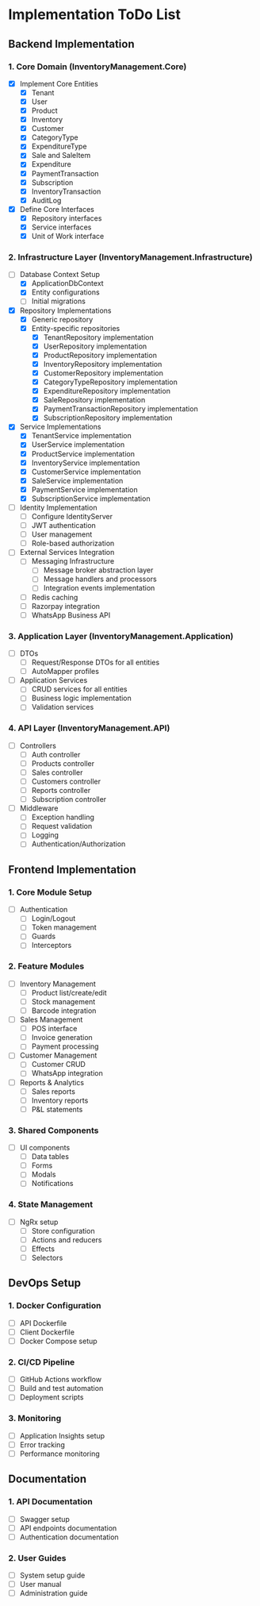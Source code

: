 # Implementation ToDo List

## Backend Implementation

### 1. Core Domain (InventoryManagement.Core)
- [x] Implement Core Entities
  - [x] Tenant
  - [x] User
  - [x] Product
  - [x] Inventory
  - [x] Customer
  - [x] CategoryType
  - [x] ExpenditureType
  - [x] Sale and SaleItem
  - [x] Expenditure
  - [x] PaymentTransaction
  - [x] Subscription
  - [x] InventoryTransaction
  - [x] AuditLog

- [x] Define Core Interfaces
  - [x] Repository interfaces
  - [x] Service interfaces
  - [x] Unit of Work interface

### 2. Infrastructure Layer (InventoryManagement.Infrastructure)
- [ ] Database Context Setup
  - [x] ApplicationDbContext
  - [x] Entity configurations
  - [ ] Initial migrations

- [x] Repository Implementations
  - [x] Generic repository
  - [x] Entity-specific repositories
    - [x] TenantRepository implementation
    - [x] UserRepository implementation
    - [x] ProductRepository implementation
    - [x] InventoryRepository implementation
    - [x] CustomerRepository implementation
    - [x] CategoryTypeRepository implementation
    - [x] ExpenditureRepository implementation
    - [x] SaleRepository implementation
    - [x] PaymentTransactionRepository implementation
    - [x] SubscriptionRepository implementation

- [x] Service Implementations
  - [x] TenantService implementation
  - [x] UserService implementation
  - [x] ProductService implementation
  - [x] InventoryService implementation
  - [x] CustomerService implementation
  - [x] SaleService implementation
  - [x] PaymentService implementation
  - [x] SubscriptionService implementation

- [ ] Identity Implementation
  - [ ] Configure IdentityServer
  - [ ] JWT authentication
  - [ ] User management
  - [ ] Role-based authorization

- [ ] External Services Integration
  - [ ] Messaging Infrastructure
    - [ ] Message broker abstraction layer
    - [ ] Message handlers and processors
    - [ ] Integration events implementation
  - [ ] Redis caching
  - [ ] Razorpay integration
  - [ ] WhatsApp Business API

### 3. Application Layer (InventoryManagement.Application)
- [ ] DTOs
  - [ ] Request/Response DTOs for all entities
  - [ ] AutoMapper profiles

- [ ] Application Services
  - [ ] CRUD services for all entities
  - [ ] Business logic implementation
  - [ ] Validation services

### 4. API Layer (InventoryManagement.API)
- [ ] Controllers
  - [ ] Auth controller
  - [ ] Products controller
  - [ ] Sales controller
  - [ ] Customers controller
  - [ ] Reports controller
  - [ ] Subscription controller

- [ ] Middleware
  - [ ] Exception handling
  - [ ] Request validation
  - [ ] Logging
  - [ ] Authentication/Authorization

## Frontend Implementation

### 1. Core Module Setup
- [ ] Authentication
  - [ ] Login/Logout
  - [ ] Token management
  - [ ] Guards
  - [ ] Interceptors

### 2. Feature Modules
- [ ] Inventory Management
  - [ ] Product list/create/edit
  - [ ] Stock management
  - [ ] Barcode integration

- [ ] Sales Management
  - [ ] POS interface
  - [ ] Invoice generation
  - [ ] Payment processing

- [ ] Customer Management
  - [ ] Customer CRUD
  - [ ] WhatsApp integration

- [ ] Reports & Analytics
  - [ ] Sales reports
  - [ ] Inventory reports
  - [ ] P&L statements

### 3. Shared Components
- [ ] UI components
  - [ ] Data tables
  - [ ] Forms
  - [ ] Modals
  - [ ] Notifications

### 4. State Management
- [ ] NgRx setup
  - [ ] Store configuration
  - [ ] Actions and reducers
  - [ ] Effects
  - [ ] Selectors

## DevOps Setup

### 1. Docker Configuration
- [ ] API Dockerfile
- [ ] Client Dockerfile
- [ ] Docker Compose setup

### 2. CI/CD Pipeline
- [ ] GitHub Actions workflow
- [ ] Build and test automation
- [ ] Deployment scripts

### 3. Monitoring
- [ ] Application Insights setup
- [ ] Error tracking
- [ ] Performance monitoring

## Documentation

### 1. API Documentation
- [ ] Swagger setup
- [ ] API endpoints documentation
- [ ] Authentication documentation

### 2. User Guides
- [ ] System setup guide
- [ ] User manual
- [ ] Administration guide